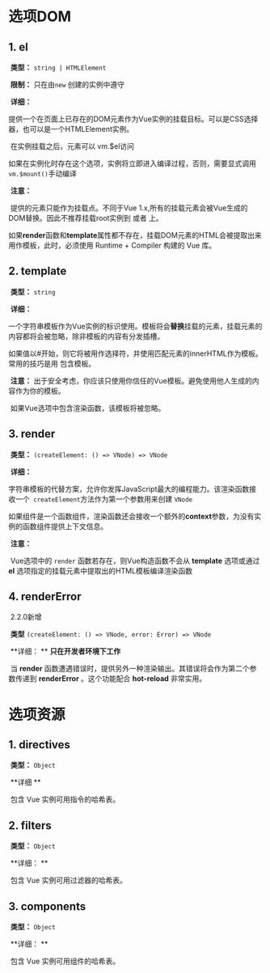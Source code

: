 # 选项DOM

## 1. el

​    **类型：** `string | HTMLElement`

​    **限制：** 只在由`new` 创建的实例中遵守

​    **详细：**

​        提供一个在页面上已存在的DOM元素作为Vue实例的挂载目标。可以是CSS选择器，也可以是一个HTMLElement实例。

​        在实例挂载之后，元素可以 vm.$el访问

​        如果在实例化时存在这个选项，实例将立即进入编译过程，否则，需要显式调用`vm.$mount()`手动编译

​    **注意：** 

​    提供的元素只能作为挂载点。不同于Vue 1.x,所有的挂载元素会被Vue生成的DOM替换。因此不推荐挂载root实例到<html> 或者 <body> 上。

​    如果**render**函数和**template**属性都不存在，挂载DOM元素的HTML会被提取出来用作模板，此时，必须使用 Runtime + Compiler 构建的 Vue 库。 

## 2. template

​    **类型：** `string`

​    **详细：** 

​        一个字符串模板作为Vue实例的标识使用。模板将会**替换**挂载的元素，挂载元素的内容都将会被忽略，除非模板的内容有分发插槽。

​        如果值以#开始，则它将被用作选择符，并使用匹配元素的innerHTML作为模板。常用的技巧是用 <script type="x-template"></script>包含模板。

​    **注意：** 出于安全考虑，你应该只使用你信任的Vue模板。避免使用他人生成的内容作为你的模板。

​    如果Vue选项中包含渲染函数，该模板将被忽略。

## 3. render

​    **类型：** `(createElement: () => VNode) => VNode `

​    **详细：**

​        字符串模板的代替方案，允许你发挥JavaScript最大的编程能力。该渲染函数接收一个` createElement`方法作为第一个参数用来创建 `VNode`

​        如果组件是一个函数组件，渲染函数还会接收一个额外的**context**参数，为没有实例的函数组件提供上下文信息。

​    **注意：**

​        Vue选项中的   `render` 函数若存在，则Vue构造函数不会从  **template** 选项或通过 **el** 选项指定的挂载元素中提取出的HTML模板编译渲染函数

## 4. renderError

​    2.2.0新增

​    **类型** `(createElement: () => VNode, error: Error) => VNode `

​    **详细： **   **只在开发者环境下工作**

​        当 **render** 函数遭遇错误时，提供另外一种渲染输出。其错误将会作为第二个参数传递到 **renderError** 。这个功能配合 **hot-reload** 非常实用。

# 选项资源

## 1. directives

​    **类型：** `Object`

​    **详细 ** 

​        包含 Vue 实例可用指令的哈希表。 

## 2. filters

​    **类型：** `Object`

​    **详细： ** 

​        包含 Vue 实例可用过滤器的哈希表。 

## 3. components

​    **类型：** `Object`

​    **详细： ** 

​        包含 Vue 实例可用组件的哈希表。